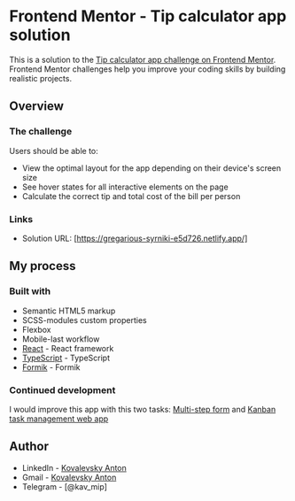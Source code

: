 # Frontend Mentor - Tip calculator app solution

This is a solution to the [Tip calculator app challenge on Frontend Mentor](https://www.frontendmentor.io/challenges/tip-calculator-app-ugJNGbJUX). Frontend Mentor challenges help you improve your coding skills by building realistic projects.

## Overview

### The challenge

Users should be able to:

- View the optimal layout for the app depending on their device's screen size
- See hover states for all interactive elements on the page
- Calculate the correct tip and total cost of the bill per person

### Links

- Solution URL: [https://gregarious-syrniki-e5d726.netlify.app/]

## My process

### Built with

- Semantic HTML5 markup
- SCSS-modules custom properties
- Flexbox
- Mobile-last workflow
- [React](https://reactjs.org/) - React framework
- [TypeScript](https://www.typescriptlang.org/) - TypeScript 
- [Formik](https://formik.org/) - Formik

### Continued development
 
 I would improve this app with this two tasks: [Multi-step form](https://www.frontendmentor.io/challenges/multistep-form-YVAnSdqQBJ) and [Kanban task management web app](https://www.frontendmentor.io/challenges/kanban-task-management-web-app-wgQLt-HlbB)

## Author

- LinkedIn - [Kovalevsky Anton](https://www.linkedin.com/in/anton-kovalevsky-kav-mip/)
- Gmail - [Kovalevsky Anton](kovalevskiikav1504@gmail.com)
- Telegram - [@kav_mip]
